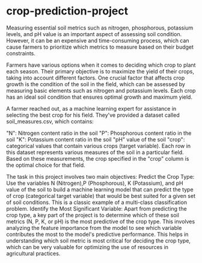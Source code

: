 # crop-prediction-project

Measuring essential soil metrics such as nitrogen, phosphorous, potassium levels, and pH value is an important aspect of assessing soil condition. However, it can be an expensive and time-consuming process, which can cause farmers to prioritize which metrics to measure based on their budget constraints.

Farmers have various options when it comes to deciding which crop to plant each season. Their primary objective is to maximize the yield of their crops, taking into account different factors. One crucial factor that affects crop growth is the condition of the soil in the field, which can be assessed by measuring basic elements such as nitrogen and potassium levels. Each crop has an ideal soil condition that ensures optimal growth and maximum yield.

A farmer reached out, as a machine learning expert for assistance in selecting the best crop for his field. They've provided a dataset called soil_measures.csv, which contains:

"N": Nitrogen content ratio in the soil
"P": Phosphorous content ratio in the soil
"K": Potassium content ratio in the soil
"pH" value of the soil
"crop": categorical values that contain various crops (target variable).
Each row in this dataset represents various measures of the soil in a particular field. Based on these measurements, the crop specified in the "crop" column is the optimal choice for that field.

The task in this project involves two main objectives:
Predict the Crop Type: Use the variables N (Nitrogen),P (Phosphorous), K (Potassium), and pH value of the soil to build a machine learning model that can predict the type of crop (categorical target variable) that would be best suited for a given set of soil conditions. This is a classic example of a multi-class classification problem.
Identify the Most Significant Variable: Apart from predicting the crop type, a key part of the project is to determine which of these soil metrics (N, P, K, or pH) is the most predictive of the crop type. This involves analyzing the feature importance from the model to see which variable contributes the most to the model's predictive performance. This helps in understanding which soil metric is most critical for deciding the crop type, which can be very valuable for optimizing the use of resources in agricultural practices.
